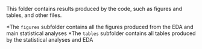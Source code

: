 This folder contains results produced by the code, such as figures and tables, and other files.

*The `figures` subfolder contains all the figures produced from the EDA and main statistical analyses
*The `tables` subfolder contains all tables produced by the statistical analyses and EDA